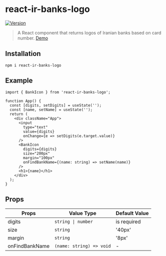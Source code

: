 # react-ir-banks-logo

<a href="https://www.npmjs.com/package/react-ir-banks-logo"><img src="https://img.shields.io/npm/v/ react-ir-banks-logo.svg" alt="Version"></a>

> A React component that returns logos of Iranian banks based on card number. <a href="https://react-ir-banks-logo-demo.vercel.app/">Demo</a>

## Installation

```
npm i react-ir-banks-logo
```

## Example

```tsx
import { BankIcon } from 'react-ir-banks-logo';

function App() {
  const [digits, setDigits] = useState('');
  const [name, setName] = useState('');
  return (
    <div className="App">
      <input
        type="text"
        value={digits}
        onChange={e => setDigits(e.target.value)}
      />
      <BankIcon
        digits={digits}
        size="200px"
        margin="100px"
        onFindBankName={(name: string) => setName(name)}
      />
      <h1>{name}</h1>
    </div>
  );
}
```

## Props

| Props          | Value Type               | Default Value |
| -------------- | ------------------------ | ------------- |
| digits         | `string \| number`       | is required   |
| size           | `string`                 | '40px'        |
| margin         | `string`                 | '8px'         |
| onFindBankName | `(name: string) => void` | -             |
